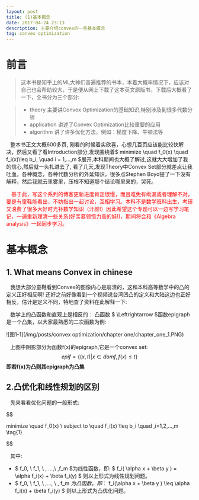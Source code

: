 ```yaml
---
layout: post
title: (1)基本概念
date: 2017-04-24 23:13
description: 主要介绍convex的一些基本概念
tag: convex optimization
---
```


# **前言**

 > <Convex Optimization>这本书是知乎上的ML大神们普遍推荐的书本，本着大概率情况下，应该对自己也会帮助较大，于是便从网上下载了这本英文原版书，下载后大概看了一下，全书分为三个部分:  

> + theory 主要讲Convex Optimization的基础知识,特别涉及到很多代数分析
> + application 讲述了Convex Optimization比较重要的应用
> + algorithm 讲了许多优化方法，例如：梯度下降、牛顿法等

&ensp; 整本书正文大概600多页, 刚看的时候着实欣喜，心想几百页应该能比较快解决，然后又看了看Introduction部分,发现围绕着$ minimize \quad f_0(x) \quad  f_i(x)\leq b_i,  \quad i = 1,...,m $展开,本科期间也大概了解过,这就大大增加了我的信心,然后就一头扎进去了, 看了几天,发现Theory中Convex Set部分就差点让我吐血。各种概念，各种代数分析的外延知识，很多点Stephen Boyd提了一下没有解释，然后我就云里雾里，压根不知道那个结论哪里来的，哭死。
<p style="color:red;font-size:3.em;front-weight:bold">&ensp;&ensp;基于此，写这个系列的博客更新进度肯定很慢，而且难免有纰漏或者理解不对，要是有童鞋能看出，不妨指出一起讨论，互相学习。本科不是数学班科出生，考研又浪费了很多大好时光补数学知识（汗颜!）因此希望这个专题可以一边写学习笔记，一遍重新理清一些关系(好羡慕领悟力高的娃!)，期间将会和《Algebra analysis》一起同步学习。
</p>


# **基本概念**

## 1. What means Convex in chinese  

&ensp; 我想大部分童鞋看到Convex的图像内心是崩溃的，这和本科高等数学中的凸的定义正好相反啊! 还好之前好像看到一个视频说台湾凹凸的定义和大陆这边也正好相反，估计是定义不同，特地查了资料在此解释一下:  

&ensp; 数学上的凸函数和直观上是相反的： 凸函数 $ \Leftrightarrow $函数epigraph是一个凸集，以大家最熟悉的二次函数为例:   

![图1-1](/img/posts/convex optimization/chapter one/chapter_one_1.PNG)

&ensp; 上图中阴影部分为函数f(x)的epigraph,它是一个convex set:
$$
epi f = \{(x,t)|x\in{domf},f(x) \leq t\}
$$
**即若f(x)为凸则其epigraph为凸集**

## 2.凸优化和线性规划的区别

&ensp; 先来看看优化问题的一般形式:

$$

minimize \quad f_0(x) \\
subject to \quad f_i(x) \leq b_i \quad ,i=1,2,...,m \tag{1}

$$

&ensp; 其中:  

+ $ f_0, \  f_1, \ , ...,\ ,f_m $为线性函数，即: $ f_i( \alpha x + \beta y ) = \alpha f_i(x) + \beta f_i(y) $
则以上形式为线性规划问题。  
+ $ f_0, \ f_1, \ ,..., \ , f_m $为凸函数，即：$ f_i(\alpha x + \beta y ) \leq \alpha f_i(x) + \beta f_i(y) $
则以上形式为凸优化问题。
